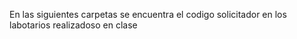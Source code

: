 En las siguientes carpetas se encuentra el codigo solicitador en los labotarios realizadoso en clase
